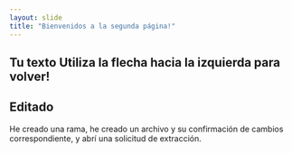 ```yaml
---
layout: slide
title: "Bienvenidos a la segunda página!"
---
```

Tu texto
Utiliza la flecha hacia la izquierda para volver!
---
Editado
---
He creado una rama, he creado un archivo y su confirmación de cambios correspondiente, y abrí una solicitud de extracción.
